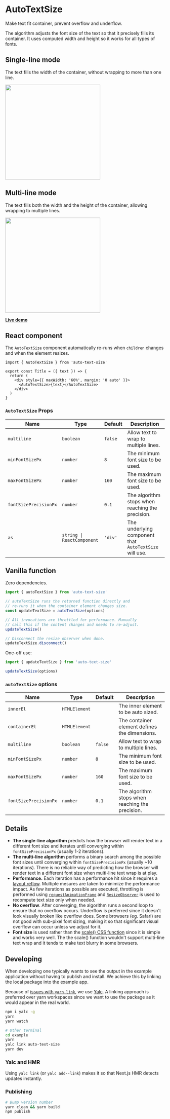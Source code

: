# AutoTextSize

Make text fit container, prevent overflow and underflow.

The algorithm adjusts the font size of the text so that it precisely fills its container. It uses computed width and height so it works for all types of fonts.

## Single-line mode

The text fills the width of the container, without wrapping to more than one line.

<img src="https://raw.githubusercontent.com/sanalabs/auto-text-size/main/assets/single-line.gif" width="300" />

## Multi-line mode

The text fills both the width and the height of the container, allowing wrapping to multiple lines.

<img src="https://raw.githubusercontent.com/sanalabs/auto-text-size/main/assets/multi-line.gif" width="300" />

[**Live demo**](https://stackblitz.com/github/sanalabs/auto-text-size/tree/main/example?file=pages%2Findex.tsx)

## React component

The `AutoTextSize` component automatically re-runs when `children` changes and when the element resizes.

```tsx
import { AutoTextSize } from 'auto-text-size'

export const Title = ({ text }) => {
  return (
    <div style={{ maxWidth: '60%', margin: '0 auto' }}>
      <AutoTextSize>{text}</AutoTextSize>
    </div>
  )
}
```

### `AutoTextSize` Props

| Name | Type | Default | Description |
| --- | --- | --- | --- |
| `multiline` | `boolean` | `false` | Allow text to wrap to multiple lines. |
| `minFontSizePx` | `number` | `8` | The minimum font size to be used. |
| `maxFontSizePx` | `number` | `160` | The maximum font size to be used. |
| `fontSizePrecisionPx` | `number` | `0.1` | The algorithm stops when reaching the precision. |
| `as` | `string \| ReactComponent` | `'div'` | The underlying component that `AutoTextSize` will use. |

## Vanilla function

Zero dependencies.

```ts
import { autoTextSize } from 'auto-text-size'

// autoTextSize runs the returned function directly and
// re-runs it when the container element changes size.
const updateTextSize = autoTextSize(options)

// All invocations are throttled for performance. Manually
// call this if the content changes and needs to re-adjust.
updateTextSize()

// Disconnect the resize observer when done.
updateTextSize.disconnect()
```

One-off use:

```ts
import { updateTextSize } from 'auto-text-size'

updateTextSize(options)
```

### `autoTextSize` options

| Name | Type | Default | Description |
| --- | --- | --- | --- |
| `innerEl` | `HTMLElement` | | The inner element to be auto sized. |
| `containerEl` | `HTMLElement` | | The container element defines the dimensions. |
| `multiline` | `boolean` | `false` | Allow text to wrap to multiple lines. |
| `minFontSizePx` | `number` | `8` | The minimum font size to be used. |
| `maxFontSizePx` | `number` | `160` | The maximum font size to be used. |
| `fontSizePrecisionPx` | `number` | `0.1` | The algorithm stops when reaching the precision. |

## Details

* **The single-line algorithm** predicts how the browser will render text in a different font size and iterates until converging within `fontSizePrecisionPx` (usually 1-2 iterations).
* **The multi-line algorithm** performs a binary search among the possible font sizes until converging within `fontSizePrecisionPx` (usually ~10 iterations). There is no reliable way of predicting how the browser will render text in a different font size when multi-line text wrap is at play.
* **Performance.** Each iteration has a performance hit since it requires a [layout reflow](https://developer.mozilla.org/en-US/docs/Web/Performance/Critical_rendering_path#layout). Multiple mesures are taken to minimize the performance impact. As few iterations as possible are executed, throttling is performed using [`requestAnimationFrame`](https://developer.mozilla.org/en-US/docs/Web/API/window/requestAnimationFrame) and [`ResizeObserver`](https://developer.mozilla.org/en-US/docs/Web/API/ResizeObserver) is used to recompute text size only when needed.
* **No overflow**. After converging, the algorithm runs a second loop to ensure that no overflow occurs. Underflow is preferred since it doesn't look visually broken like overflow does. Some browsers (eg. Safari) are not good with sub-pixel font sizing, making it so that significant visual overflow can occur unless we adjust for it.
* **Font size** is used rather than the [scale() CSS function](https://developer.mozilla.org/en-US/docs/Web/CSS/transform-function/scale) since it is simple and works very well. The the scale() function wouldn't support multi-line text wrap and it tends to make text blurry in some browsers.

## Developing

When developing one typically wants to see the output in the example application without having to publish and install. We achieve this by linking the local package into the example app.

Because of [issues with `yarn link`](https://github.com/facebook/react/issues/14257), we use [Yalc](https://github.com/wclr/yalc). A linking approach is preferred over yarn workspaces since we want to use the package as it would appear in the real world.

```sh
npm i yalc -g
yarn
yarn watch

# Other terminal
cd example
yarn
yalc link auto-text-size
yarn dev
```

### Yalc and HMR

Using `yalc link` (or `yalc add--link`) makes it so that Next.js HMR detects updates instantly.

### Publishing

```sh
# Bump version number
yarn clean && yarn build
npm publish
```
